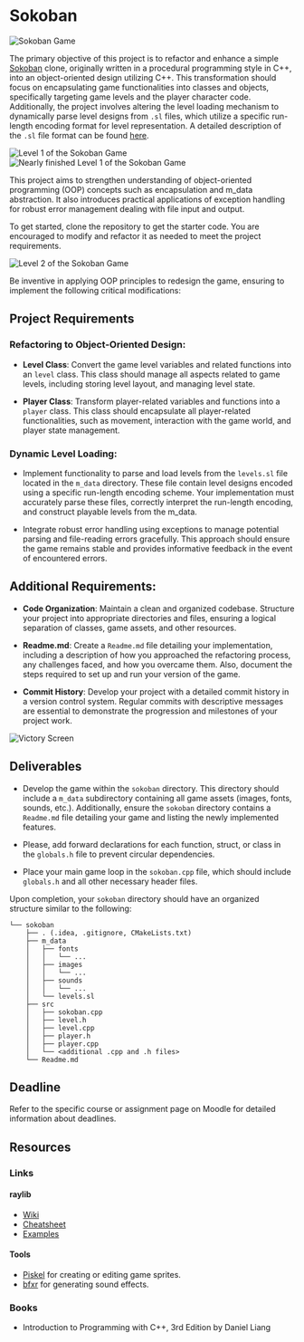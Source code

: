 Sokoban
=======

![Sokoban Game](https://i.imgur.com/9HtXYzH.png)

The primary objective of this project is to refactor and enhance a simple [Sokoban](https://en.wikipedia.org/wiki/Sokoban) clone, originally written in a procedural programming style in C++, into an object-oriented design utilizing C++. This transformation should focus on encapsulating game functionalities into classes and objects, specifically targeting game levels and the player character code. Additionally, the project involves altering the level loading mechanism to dynamically parse level designs from `.sl` files, which utilize a specific run-length encoding format for level representation. A detailed description of the `.sl` file format can be found [here](http://www.sokobano.de/wiki/index.php?title=Level_format).

![Level 1 of the Sokoban Game](https://i.imgur.com/m36ioBe.png)
![Nearly finished Level 1 of the Sokoban Game](https://i.imgur.com/GKzoLfF.png)

This project aims to strengthen understanding of object-oriented programming (OOP) concepts such as encapsulation and m_data abstraction. It also introduces practical applications of exception handling for robust error management dealing with file input and output.

To get started, clone the repository to get the starter code. You are encouraged to modify and refactor it as needed to meet the project requirements.

![Level 2 of the Sokoban Game](https://i.imgur.com/zn9oNlA.png)

Be inventive in applying OOP principles to redesign the game, ensuring to implement the following critical modifications:

## Project Requirements

### Refactoring to Object-Oriented Design:

- **Level Class**: Convert the game level variables and related functions into an `level` class. This class should manage all aspects related to game levels, including storing level layout, and managing level state.

- **Player Class**: Transform player-related variables and functions into a `player` class. This class should encapsulate all player-related functionalities, such as movement, interaction with the game world, and player state management.

### Dynamic Level Loading:

- Implement functionality to parse and load levels from the `levels.sl` file located in the `m_data` directory. These file contain level designs encoded using a specific run-length encoding scheme. Your implementation must accurately parse these files, correctly interpret the run-length encoding, and construct playable levels from the m_data.

- Integrate robust error handling using exceptions to manage potential parsing and file-reading errors gracefully. This approach should ensure the game remains stable and provides informative feedback in the event of encountered errors.

## Additional Requirements:

- **Code Organization**: Maintain a clean and organized codebase. Structure your project into appropriate directories and files, ensuring a logical separation of classes, game assets, and other resources.

- **Readme.md**: Create a `Readme.md` file detailing your implementation, including a description of how you approached the refactoring process, any challenges faced, and how you overcame them. Also, document the steps required to set up and run your version of the game.

- **Commit History**: Develop your project with a detailed commit history in a version control system. Regular commits with descriptive messages are essential to demonstrate the progression and milestones of your project work.

![Victory Screen](https://i.imgur.com/aXJpy4P.png)

## Deliverables

* Develop the game within the `sokoban` directory. This directory should include a `m_data` subdirectory containing all game assets (images, fonts, sounds, etc.). Additionally, ensure the `sokoban` directory contains a `Readme.md` file detailing your game and listing the newly implemented features.

* Please, add forward declarations for each function, struct, or class in the `globals.h` file to prevent circular dependencies.

* Place your main game loop in the `sokoban.cpp` file, which should include `globals.h` and all other necessary header files.

Upon completion, your `sokoban` directory should have an organized structure similar to the following:

```
└── sokoban
    ├── . (.idea, .gitignore, CMakeLists.txt)
    ├── m_data
    │   ├── fonts
    │   │   └── ...
    │   ├── images
    │   │   └── ...
    │   ├── sounds
    │   │   └── ...
    │   └── levels.sl
    ├── src
    │   ├── sokoban.cpp
    │   ├── level.h
    │   ├── level.cpp
    │   ├── player.h
    │   ├── player.cpp
    │   └── <additional .cpp and .h files>
    └── Readme.md
```

## Deadline

Refer to the specific course or assignment page on Moodle for detailed information about deadlines.

## Resources

### Links

#### raylib

* [Wiki](https://github.com/raysan5/raylib/wiki)
* [Cheatsheet](https://www.raylib.com/cheatsheet/cheatsheet.html)
* [Examples](https://www.raylib.com/examples.html)

#### Tools

- [Piskel](https://www.piskelapp.com) for creating or editing game sprites.
- [bfxr](https://www.bfxr.net) for generating sound effects.

### Books

* Introduction to Programming with C++, 3rd Edition by Daniel Liang
